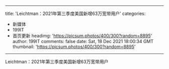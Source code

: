 
---
title: 'Leichtman：2021年第三季度美国新增63万宽带用户'
categories: 
 - 新媒体
 - 199IT
 - 首页更新
headimg: 'https://picsum.photos/400/300?random=8895'
author: 199IT
comments: false
date: Sat, 18 Dec 2021 18:00:34 GMT
thumbnail: 'https://picsum.photos/400/300?random=8895'
---

<div>   
Leichtman：2021年第三季度美国新增63万宽带用户  
</div>
            